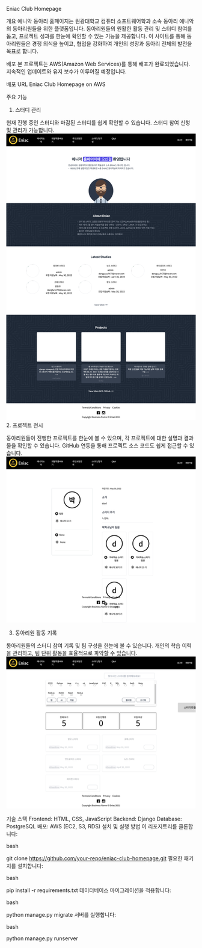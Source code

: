 Eniac Club Homepage

개요
에니악 동아리 홈페이지는 원광대학교 컴퓨터 소프트웨어학과 소속 동아리 에니악의 동아리원들을 위한 플랫폼입니다. 동아리원들의 원활한 활동 관리 및 스터디 참여를 돕고, 프로젝트 성과를 한눈에 확인할 수 있는 기능을 제공합니다. 이 사이트를 통해 동아리원들은 경쟁 의식을 높이고, 협업을 강화하여 개인의 성장과 동아리 전체의 발전을 목표로 합니다.

배포
본 프로젝트는 AWS(Amazon Web Services)를 통해 배포가 완료되었습니다. 지속적인 업데이트와 유지 보수가 이루어질 예정입니다.

배포 URL
Eniac Club Homepage on AWS

주요 기능

1. 스터디 관리

현재 진행 중인 스터디와 마감된 스터디를 쉽게 확인할 수 있습니다.
스터디 참여 신청 및 관리가 가능합니다.
![Eniac Club Homepage Main](./image1.png) 2. 프로젝트 전시

동아리원들이 진행한 프로젝트를 한눈에 볼 수 있으며, 각 프로젝트에 대한 설명과 결과물을 확인할 수 있습니다.
GitHub 연동을 통해 프로젝트 소스 코드도 쉽게 접근할 수 있습니다.
![Eniac Club Homepage Main](./image2.png)

3. 동아리원 활동 기록

동아리원들의 스터디 참여 기록 및 팀 구성을 한눈에 볼 수 있습니다.
개인의 학습 이력을 관리하고, 팀 단위 활동을 효율적으로 파악할 수 있습니다.
![Eniac Club Homepage Main](./image3.png)

기술 스택
Frontend: HTML, CSS, JavaScript
Backend: Django
Database: PostgreSQL
배포: AWS (EC2, S3, RDS)
설치 및 실행 방법
이 리포지토리를 클론합니다:

bash

git clone https://github.com/your-repo/eniac-club-homepage.git
필요한 패키지를 설치합니다:

bash

pip install -r requirements.txt
데이터베이스 마이그레이션을 적용합니다:

bash

python manage.py migrate
서버를 실행합니다:

bash

python manage.py runserver
